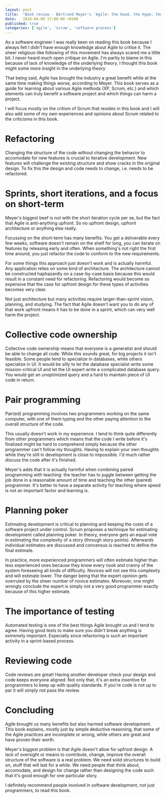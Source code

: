 ```yaml
---
layout: post
title:  "Book review - Bertrand Meyer's 'Agile: the Good, the Hype, the Ugly'"
date:   2018-04-09 17:00:00 +0100
published: true
categories: ['agile', 'scrum', 'software process']
---
```


As a software engineer I was really keen on reading this book because I always 
felt I didn't have enough knowledge about Agile to critise it. The sheer religious-like
following of this movement has always scared me a little bit. I never heard much open
critique on Agile. I'm partly to blame in this because of lack of knowledge of the underlying theory.
I thought this book might some more insight in the underlying theory

That being said, Agile has brought the industry a great benefit while at the same time making things worse,
according to Meyer. This book serves as a guide for learning about various Agile methods (XP, Scrum, etc.) 
and which elements can truly benefit a software project and which things can harm a project.

I will focus mostly on the critism of Scrum that resides in this book and I will also add some of my
own experiences and opinions about Scrum related to the criticisms in this book.

# Refactoring

Changing the structure of the code without changing the behavior to accomodate for new features
is crucial to iterative development. New features will challenge the existing structure and
show cracks in the original design. To fix this the design and code needs to change,
i.e. needs to be refactored.

# Sprints, short iterations, and a focus on short-term

Meyer's biggest beef is not with the short iteration cycle per se, but the fact that Agile is
anti-anything upfront. So no upfront design, upfront architecture or anything else really.

Focussing on the short-term has many benefits. You get a deliverable every few weeks, software
doesn't remain on the shelf for long, you can iterate on features by releasing early and often.
When something's not right the first time around, you just refactor the code to conform to the new
requirements.

For some things this approach just doesn't work and is actually harmful. Any application relies
on some kind of architecture. The architecture cannot be constructed haphazardly on a case-by-case
basis because this would result in a constant need for refactoring. Refactoring would become so
expensive that the case for upfront design for these types of activities becomes very clear. 

Not just architecture but many activities require larger-than-sprint vision, planning, and
studying. The fact that Agile doesn't want you to do any of that work upfront means it has to be
done in a sprint, which can very well harm the project.

# Collective code ownership

Collective code ownership means that everyone is a generalist and should be able to change all code.
While this sounds great, for big projects it isn't feasible. Some people tend to specialize in
databases, while others specialize in UI. It would be silly to let the database specialist write
some mission-critical UI and let the UI expert write a complicated database query. You would get an
unoptimized query and a hard to maintain piece of UI code in return.

# Pair programming

Pair(ed) programming involves two programmers working on the same computer, with one of them typing
and the other paying attention to the overall structure of the code.

This usually doesn't work in my experience. I tend to think quite differently from other programmers
which means that the code I write before it's finalized might be hard to comprehend simply because
the other programmer can't follow my thoughts. Having to explain your own thoughts while they're
still in development is close to impossible. I'd much rather discuss the code after it's finished.

Meyer's adds that it is actually harmful when combining paired programming with teaching: the
teacher has to juggle between getting the job done in a reasonable amount of time and teaching the
other (paired) programmer. It's better to have a separate activity for teaching where speed is not
an important factor and learning is.

# Planning poker

Estimating development is critical to planning and keeping the costs of a software project under
control. Scrum proposes a technique for estimating development called planning poker. In theory,
everyone gets an equal vote in estimating the complexity of a story (through story points).
Afterwards individual estimates are discussed and concensus is reached to define the final estimate.

In practice, more experienced programmers will often estimate higher than less experienced ones
because they know every nook and cranny of the system foreseeing all kinds of difficulty. Novices
will not see this complexity and will estimate lower. The danger being that the expert opinion gets
overruled by the sheer number of novice estimates. Moreover, one might wrongly conclude the expert
is simply not a very good programmer exactly because of this higher estimate.

# The importance of testing

Automated testing is one of the best things Agile brought us and I tend to agree. Having good tests
to make sure you didn't break anything is extremely important. Especially since refactoring is such
an important activity in a sprint-based process.

# Reviewing code

Code reviews are great! Having another developer check your design and code keeps everyone
aligned. Not only that, it's an extra insentive for programmers to keep up with quality standards.
If you're code is not up to par it will simply not pass the review.

# Concluding

Agile brought us many benefits but also harmed software development. This book explains, mostly
just by simple deductive reasoning, that some of the Agile practices are incomplete or wrong, while
others are great and have proven their worth.

Meyer's biggest problem is that Agile doesn't allow for upfront design. A lack of oversight
or means to contribute, change, improve the overall structure of the software is a real problem.
We need solid structures to build on, stuff that will last for a while. We need people that think
about, accomodate, and design for change rather than designing the code such that it's good enough
for one particular story.

I definitely recommend people involved in software development, not just programmers, to read this book.